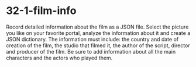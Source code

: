 # 32-1-film-info

Record detailed information about the film as a JSON file.
Select the picture you like on your favorite portal, analyze the information about it and create a JSON dictionary.
The information must include: the country and date of creation of the film, the studio that filmed it, the author of the script, director and producer of the film.
Be sure to add information about all the main characters and the actors who played them.
